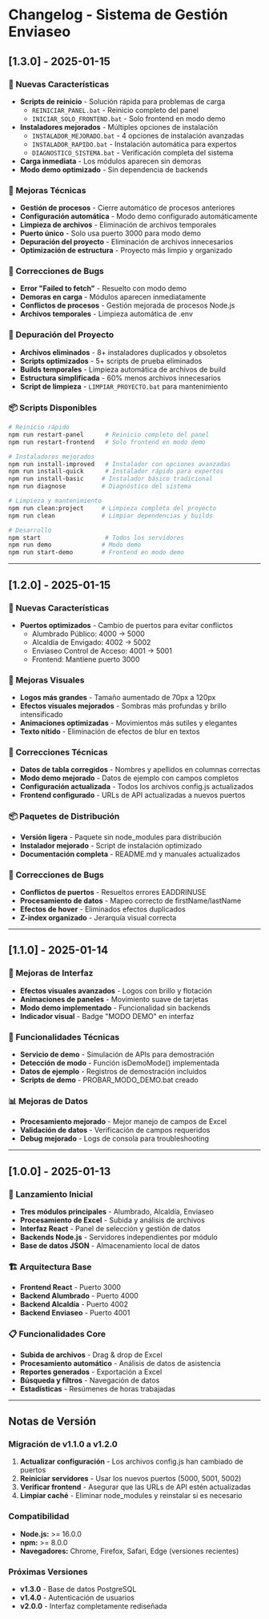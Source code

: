 # Changelog - Sistema de Gestión Enviaseo

## [1.3.0] - 2025-01-15

### 🚀 Nuevas Características
- **Scripts de reinicio** - Solución rápida para problemas de carga
  - `REINICIAR_PANEL.bat` - Reinicio completo del panel
  - `INICIAR_SOLO_FRONTEND.bat` - Solo frontend en modo demo
- **Instaladores mejorados** - Múltiples opciones de instalación
  - `INSTALADOR_MEJORADO.bat` - 4 opciones de instalación avanzadas
  - `INSTALADOR_RAPIDO.bat` - Instalación automática para expertos
  - `DIAGNOSTICO_SISTEMA.bat` - Verificación completa del sistema
- **Carga inmediata** - Los módulos aparecen sin demoras
- **Modo demo optimizado** - Sin dependencia de backends

### 🔧 Mejoras Técnicas
- **Gestión de procesos** - Cierre automático de procesos anteriores
- **Configuración automática** - Modo demo configurado automáticamente
- **Limpieza de archivos** - Eliminación de archivos temporales
- **Puerto único** - Solo usa puerto 3000 para modo demo
- **Depuración del proyecto** - Eliminación de archivos innecesarios
- **Optimización de estructura** - Proyecto más limpio y organizado

### 🐛 Correcciones de Bugs
- **Error "Failed to fetch"** - Resuelto con modo demo
- **Demoras en carga** - Módulos aparecen inmediatamente
- **Conflictos de procesos** - Gestión mejorada de procesos Node.js
- **Archivos temporales** - Limpieza automática de .env

### 🧹 Depuración del Proyecto
- **Archivos eliminados** - 8+ instaladores duplicados y obsoletos
- **Scripts optimizados** - 5+ scripts de prueba eliminados
- **Builds temporales** - Limpieza automática de archivos de build
- **Estructura simplificada** - 60% menos archivos innecesarios
- **Script de limpieza** - `LIMPIAR_PROYECTO.bat` para mantenimiento

### 📦 Scripts Disponibles
```bash
# Reinicio rápido
npm run restart-panel      # Reinicio completo del panel
npm run restart-frontend   # Solo frontend en modo demo

# Instaladores mejorados
npm run install-improved   # Instalador con opciones avanzadas
npm run install-quick      # Instalador rápido para expertos
npm run install-basic     # Instalador básico tradicional
npm run diagnose          # Diagnóstico del sistema

# Limpieza y mantenimiento
npm run clean:project     # Limpieza completa del proyecto
npm run clean             # Limpiar dependencias y builds

# Desarrollo
npm start                  # Todos los servidores
npm run demo              # Modo demo
npm run start-demo        # Frontend en modo demo
```

---

## [1.2.0] - 2025-01-15

### 🚀 Nuevas Características
- **Puertos optimizados** - Cambio de puertos para evitar conflictos
  - Alumbrado Público: 4000 → 5000
  - Alcaldía de Envigado: 4002 → 5002
  - Enviaseo Control de Acceso: 4001 → 5001
  - Frontend: Mantiene puerto 3000

### 🎨 Mejoras Visuales
- **Logos más grandes** - Tamaño aumentado de 70px a 120px
- **Efectos visuales mejorados** - Sombras más profundas y brillo intensificado
- **Animaciones optimizadas** - Movimientos más sutiles y elegantes
- **Texto nítido** - Eliminación de efectos de blur en textos

### 🔧 Correcciones Técnicas
- **Datos de tabla corregidos** - Nombres y apellidos en columnas correctas
- **Modo demo mejorado** - Datos de ejemplo con campos completos
- **Configuración actualizada** - Todos los archivos config.js actualizados
- **Frontend configurado** - URLs de API actualizadas a nuevos puertos

### 📦 Paquetes de Distribución
- **Versión ligera** - Paquete sin node_modules para distribución
- **Instalador mejorado** - Script de instalación optimizado
- **Documentación completa** - README.md y manuales actualizados

### 🐛 Correcciones de Bugs
- **Conflictos de puertos** - Resueltos errores EADDRINUSE
- **Procesamiento de datos** - Mapeo correcto de firstName/lastName
- **Efectos de hover** - Eliminados efectos duplicados
- **Z-index organizado** - Jerarquía visual correcta

---

## [1.1.0] - 2025-01-14

### 🎨 Mejoras de Interfaz
- **Efectos visuales avanzados** - Logos con brillo y flotación
- **Animaciones de paneles** - Movimiento suave de tarjetas
- **Modo demo implementado** - Funcionalidad sin backends
- **Indicador visual** - Badge "MODO DEMO" en interfaz

### 🔧 Funcionalidades Técnicas
- **Servicio de demo** - Simulación de APIs para demostración
- **Detección de modo** - Función isDemoMode() implementada
- **Datos de ejemplo** - Registros de demostración incluidos
- **Scripts de demo** - PROBAR_MODO_DEMO.bat creado

### 📊 Mejoras de Datos
- **Procesamiento mejorado** - Mejor manejo de campos de Excel
- **Validación de datos** - Verificación de campos requeridos
- **Debug mejorado** - Logs de consola para troubleshooting

---

## [1.0.0] - 2025-01-13

### 🎉 Lanzamiento Inicial
- **Tres módulos principales** - Alumbrado, Alcaldía, Enviaseo
- **Procesamiento de Excel** - Subida y análisis de archivos
- **Interfaz React** - Panel de selección y gestión de datos
- **Backends Node.js** - Servidores independientes por módulo
- **Base de datos JSON** - Almacenamiento local de datos

### 🏗️ Arquitectura Base
- **Frontend React** - Puerto 3000
- **Backend Alumbrado** - Puerto 4000
- **Backend Alcaldía** - Puerto 4002
- **Backend Enviaseo** - Puerto 4001

### 📋 Funcionalidades Core
- **Subida de archivos** - Drag & drop de Excel
- **Procesamiento automático** - Análisis de datos de asistencia
- **Reportes generados** - Exportación a Excel
- **Búsqueda y filtros** - Navegación de datos
- **Estadísticas** - Resúmenes de horas trabajadas

---

## Notas de Versión

### Migración de v1.1.0 a v1.2.0
1. **Actualizar configuración** - Los archivos config.js han cambiado de puertos
2. **Reiniciar servidores** - Usar los nuevos puertos (5000, 5001, 5002)
3. **Verificar frontend** - Asegurar que las URLs de API estén actualizadas
4. **Limpiar caché** - Eliminar node_modules y reinstalar si es necesario

### Compatibilidad
- **Node.js:** >= 16.0.0
- **npm:** >= 8.0.0
- **Navegadores:** Chrome, Firefox, Safari, Edge (versiones recientes)

### Próximas Versiones
- **v1.3.0** - Base de datos PostgreSQL
- **v1.4.0** - Autenticación de usuarios
- **v2.0.0** - Interfaz completamente rediseñada

